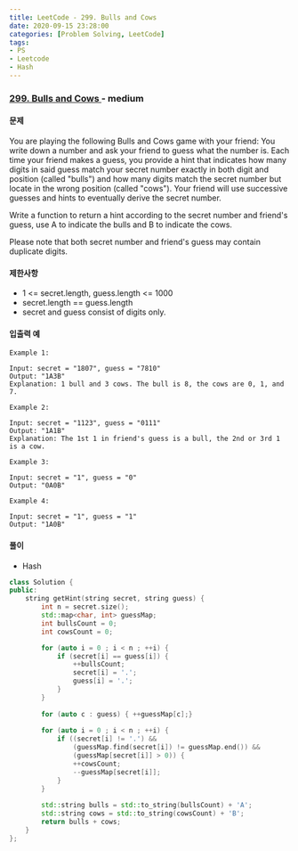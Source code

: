 ```yaml
---
title: LeetCode - 299. Bulls and Cows
date: 2020-09-15 23:28:00
categories: [Problem Solving, LeetCode]
tags:
- PS
- Leetcode
- Hash
---
```


### [ 299. Bulls and Cows ](https://leetcode.com/problems/bulls-and-cows/) - medium

#### 문제

You are playing the following Bulls and Cows game with your friend: You write down a number and ask your friend to guess what the number is. Each time your friend makes a guess, you provide a hint that indicates how many digits in said guess match your secret number exactly in both digit and position (called "bulls") and how many digits match the secret number but locate in the wrong position (called "cows"). Your friend will use successive guesses and hints to eventually derive the secret number.

Write a function to return a hint according to the secret number and friend's guess, use A to indicate the bulls and B to indicate the cows. 

Please note that both secret number and friend's guess may contain duplicate digits.

#### 제한사항

- 1 <= secret.length, guess.length <= 1000
- secret.length == guess.length
- secret and guess consist of digits only.


#### 입출력 예

```
Example 1:

Input: secret = "1807", guess = "7810"
Output: "1A3B"
Explanation: 1 bull and 3 cows. The bull is 8, the cows are 0, 1, and 7.
```

```
Example 2:

Input: secret = "1123", guess = "0111"
Output: "1A1B"
Explanation: The 1st 1 in friend's guess is a bull, the 2nd or 3rd 1 is a cow.
```

```
Example 3:

Input: secret = "1", guess = "0"
Output: "0A0B"
```

```
Example 4:

Input: secret = "1", guess = "1"
Output: "1A0B"
```

#### 풀이
- Hash

```cpp
class Solution {
public:
    string getHint(string secret, string guess) {
        int n = secret.size();
        std::map<char, int> guessMap;
        int bullsCount = 0;        
        int cowsCount = 0;

        for (auto i = 0 ; i < n ; ++i) {
            if (secret[i] == guess[i]) {
                ++bullsCount;
                secret[i] = '.';
                guess[i] = '.';
            }
        }
        
        for (auto c : guess) { ++guessMap[c];}
        
        for (auto i = 0 ; i < n ; ++i) {
            if ((secret[i] != '.') &&
                (guessMap.find(secret[i]) != guessMap.end()) &&
                (guessMap[secret[i]] > 0)) {
                ++cowsCount;
                --guessMap[secret[i]];
            }
        }
        
        std::string bulls = std::to_string(bullsCount) + 'A';
        std::string cows = std::to_string(cowsCount) + 'B';
        return bulls + cows;
    }
};
```
